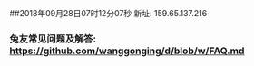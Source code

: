 ##2018年09月28日07时12分07秒 新址: 159.65.137.216
### 兔友常见问题及解答: https://github.com/wanggonging/d/blob/w/FAQ.md
